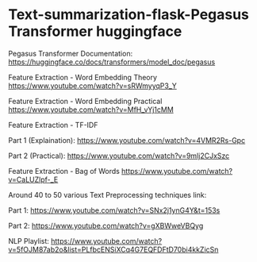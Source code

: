 # Text-summarization-flask-Pegasus Transformer huggingface


Pegasus Transformer Documentation:  https://huggingface.co/docs/transformers/model_doc/pegasus

Feature Extraction - Word Embedding Theory
https://www.youtube.com/watch?v=sRWmyyqP3_Y

Feature Extraction - Word Embedding Practical
https://www.youtube.com/watch?v=MfH_vYj1cMM

Feature Extraction - TF-IDF

Part 1 (Explaination): https://www.youtube.com/watch?v=4VMR2Rs-Gpc

Part 2 (Practical): https://www.youtube.com/watch?v=9mlj2CJxSzc

Feature Extraction - Bag of Words
https://www.youtube.com/watch?v=CaLUZlpf-_E

Around 40 to 50 various Text Preprocessing  techniques  link:

Part 1: https://www.youtube.com/watch?v=SNx2j1ynG4Y&t=153s

Part 2: https://www.youtube.com/watch?v=gXBWweVBQyg

NLP Playlist: https://www.youtube.com/watch?v=5fOJM87ab2o&list=PLfbcENSiXCq4G7EQFDFtD70bi4kkZicSn
